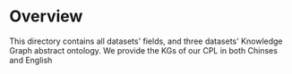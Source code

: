 # Overview
This directory contains all datasets' fields, and three datasets' Knowledge Graph abstract ontology.
We provide the KGs of our CPL in both Chinses and English
